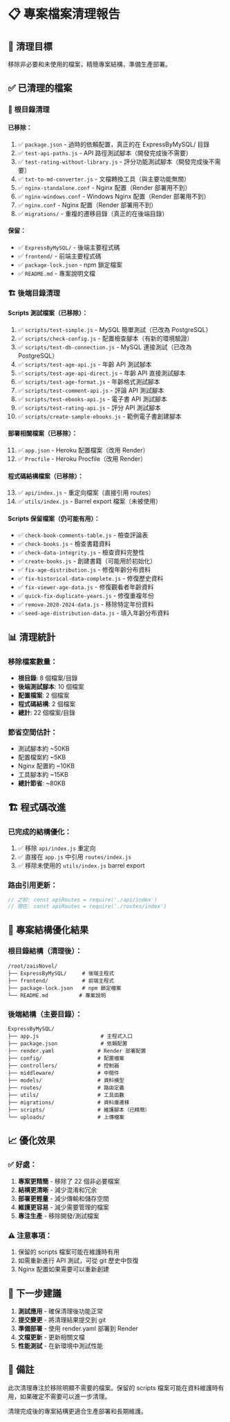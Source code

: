 # 📋 專案檔案清理報告

## 🎯 清理目標
移除非必要和未使用的檔案，精簡專案結構，準備生產部署。

## ✅ 已清理的檔案

### 📁 根目錄清理

#### 已移除：
1. ✅ `package.json` - 過時的依賴配置，真正的在 ExpressByMySQL/ 目錄
2. ✅ `test-api-paths.js` - API 路徑測試腳本（開發完成後不需要）
3. ✅ `test-rating-without-library.js` - 評分功能測試腳本（開發完成後不需要）
4. ✅ `txt-to-md-converter.js` - 文檔轉換工具（與主要功能無關）
5. ✅ `nginx-standalone.conf` - Nginx 配置（Render 部署用不到）
6. ✅ `nginx-windows.conf` - Windows Nginx 配置（Render 部署用不到）
7. ✅ `nginx.conf` - Nginx 配置（Render 部署用不到）
8. ✅ `migrations/` - 重複的遷移目錄（真正的在後端目錄）

#### 保留：
- ✅ `ExpressByMySQL/` - 後端主要程式碼
- ✅ `frontend/` - 前端主要程式碼
- ✅ `package-lock.json` - npm 鎖定檔案
- ✅ `README.md` - 專案說明文檔

### 🏗️ 後端目錄清理

#### Scripts 測試檔案（已移除）：
1. ✅ `scripts/test-simple.js` - MySQL 簡單測試（已改為 PostgreSQL）
2. ✅ `scripts/check-config.js` - 配置檢查腳本（有新的環境驗證）
3. ✅ `scripts/test-db-connection.js` - MySQL 連接測試（已改為 PostgreSQL）
4. ✅ `scripts/test-age-api.js` - 年齡 API 測試腳本
5. ✅ `scripts/test-age-api-direct.js` - 年齡 API 直接測試腳本
6. ✅ `scripts/test-age-format.js` - 年齡格式測試腳本
7. ✅ `scripts/test-comment-api.js` - 評論 API 測試腳本
8. ✅ `scripts/test-ebooks-api.js` - 電子書 API 測試腳本
9. ✅ `scripts/test-rating-api.js` - 評分 API 測試腳本
10. ✅ `scripts/create-sample-ebooks.js` - 範例電子書創建腳本

#### 部署相關檔案（已移除）：
11. ✅ `app.json` - Heroku 配置檔案（改用 Render）
12. ✅ `Procfile` - Heroku Procfile（改用 Render）

#### 程式碼結構檔案（已移除）：
13. ✅ `api/index.js` - 重定向檔案（直接引用 routes）
14. ✅ `utils/index.js` - Barrel export 檔案（未被使用）

#### Scripts 保留檔案（仍可能有用）：
- ✅ `check-book-comments-table.js` - 檢查評論表
- ✅ `check-books.js` - 檢查書籍資料
- ✅ `check-data-integrity.js` - 檢查資料完整性
- ✅ `create-books.js` - 創建書籍（可能用於初始化）
- ✅ `fix-age-distribution.js` - 修復年齡分布資料
- ✅ `fix-historical-data-complete.js` - 修復歷史資料
- ✅ `fix-viewer-age-data.js` - 修復觀看者年齡資料
- ✅ `quick-fix-duplicate-years.js` - 修復重複年份
- ✅ `remove-2020-2024-data.js` - 移除特定年份資料
- ✅ `seed-age-distribution-data.js` - 填入年齡分布資料

## 📊 清理統計

### 移除檔案數量：
- **根目錄**: 8 個檔案/目錄
- **後端測試腳本**: 10 個檔案
- **配置檔案**: 2 個檔案
- **程式碼結構**: 2 個檔案
- **總計**: 22 個檔案/目錄

### 節省空間估計：
- 測試腳本約 ~50KB
- 配置檔案約 ~5KB
- Nginx 配置約 ~10KB
- 工具腳本約 ~15KB
- **總計節省**: ~80KB

## 🏗️ 程式碼改進

### 已完成的結構優化：
1. ✅ 移除 `api/index.js` 重定向
2. ✅ 直接在 `app.js` 中引用 `routes/index.js`
3. ✅ 移除未使用的 `utils/index.js` barrel export

### 路由引用更新：
```javascript
// 之前: const apiRoutes = require('./api/index')
// 現在: const apiRoutes = require('./routes/index')
```

## 🎯 專案結構優化結果

### 根目錄結構（清理後）：
```
/root/zaisNovel/
├── ExpressByMySQL/     # 後端主程式
├── frontend/           # 前端主程式
├── package-lock.json   # npm 鎖定檔案
└── README.md          # 專案說明
```

### 後端結構（主要目錄）：
```
ExpressByMySQL/
├── app.js                    # 主程式入口
├── package.json              # 依賴配置
├── render.yaml              # Render 部署配置
├── config/                  # 配置檔案
├── controllers/             # 控制器
├── middleware/              # 中間件
├── models/                  # 資料模型
├── routes/                  # 路由定義
├── utils/                   # 工具函數
├── migrations/              # 資料庫遷移
├── scripts/                 # 維護腳本（已精簡）
└── uploads/                 # 上傳檔案
```

## 📈 優化效果

### ✅ 好處：
1. **專案更精簡** - 移除了 22 個非必要檔案
2. **結構更清晰** - 減少混淆和冗余
3. **部署更輕量** - 減少傳輸和儲存空間
4. **維護更容易** - 減少需要管理的檔案
5. **專注生產** - 移除開發/測試檔案

### ⚠️ 注意事項：
1. 保留的 scripts 檔案可能在維護時有用
2. 如需重新進行 API 測試，可從 git 歷史中恢復
3. Nginx 配置如果需要可以重新創建

## 🚀 下一步建議

1. **測試應用** - 確保清理後功能正常
2. **提交變更** - 將清理結果提交到 git
3. **準備部署** - 使用 render.yaml 部署到 Render
4. **文檔更新** - 更新相關文檔
5. **性能測試** - 在新環境中測試性能

## 📝 備註

此次清理專注於移除明顯不需要的檔案。保留的 scripts 檔案可能在資料維護時有用，如果確定不需要可以進一步清理。

清理完成後的專案結構更適合生產部署和長期維護。
